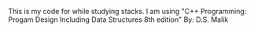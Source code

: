 This is my code for while studying stacks. I am using "C++ Programming: Progam Design Including Data Structures 8th edition" By: D.S. Malik
